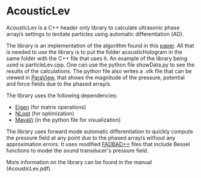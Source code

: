 
# AcousticLev
AcousticLev is a C++ header only library to calculate ultrasonic phase array/s settings to levitate particles using automatic differentiation (AD).

The library is an implementation of the algorithm found in this [paper](http://www.nature.com/ncomms/2015/151027/ncomms9661/full/ncomms9661.html). 
All that is needed to use the library is to put the folder acousticHologram in the same folder with the C++ file that uses it. An example of the library being used is particleLev.cpp. One can use the python file showData.py to see the results of the calculations. The python file also writes a .vtk file that can be viewed in [ParaView](http://www.paraview.org), that shows the magnitude of the pressure, potential and force fields due to the phased array/s.

The library uses the following dependencies:
* [Eigen](http://eigen.tuxfamily.org) (for matrix operations)
* [NLopt](http://ab-initio.mit.edu/nlopt/) (for optimization)
* [MayaVi](http://code.enthought.com/projects/mayavi/) (in the python file for visualization)

The library uses forward mode automatic differentiation to quickly compute the pressure field at any point due to the phased array/s without any approximation errors. It uses modified [FADBAD++](http://www.fadbad.com/fadbad.html) files that include Bessel functions to model the sound transducer's pressure field.

More information on the library can be found in the manual (AcousticLev.pdf).
